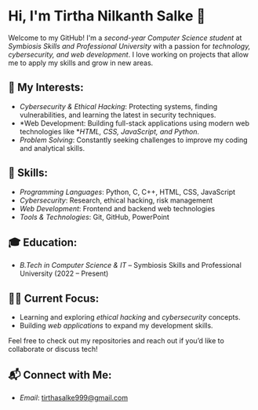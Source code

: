 # Hi, I'm Tirtha Nilkanth Salke 👋

Welcome to my GitHub! I'm a *second-year Computer Science student* at *Symbiosis Skills and Professional University* with a passion for *technology, cybersecurity, and web development*. I love working on projects that allow me to apply my skills and grow in new areas.

## 🌱 My Interests:
- *Cybersecurity & Ethical Hacking*: Protecting systems, finding vulnerabilities, and learning the latest in security techniques.
- *Web Development: Building full-stack applications using modern web technologies like **HTML, CSS, JavaScript, and Python*.
- *Problem Solving*: Constantly seeking challenges to improve my coding and analytical skills.

## 🔧 Skills:
- *Programming Languages*: Python, C, C++, HTML, CSS, JavaScript
- *Cybersecurity*: Research, ethical hacking, risk management
- *Web Development*: Frontend and backend web technologies
- *Tools & Technologies*: Git, GitHub, PowerPoint

## 🎓 Education:
- *B.Tech in Computer Science & IT* – Symbiosis Skills and Professional University (2022 – Present)

## 🧑‍💻 Current Focus:
- Learning and exploring *ethical hacking* and *cybersecurity* concepts.
- Building *web applications* to expand my development skills.

Feel free to check out my repositories and reach out if you’d like to collaborate or discuss tech!

## 📬 Connect with Me:
- *Email*: tirthasalke999@gmail.com
